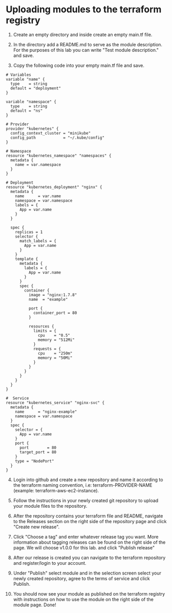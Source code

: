 # Uploading modules to the terraform registry

1. Create an empty directory and inside create an empty main.tf file.
   
2. In the directory add a README.md to serve as the module description. For the purposes of this lab you can write "Test module description." and save.

3. Copy the following code into your empty main.tf file and save.

```
# Variables
variable "name" {
  type    = string
  default = "deployment"
}

variable "namespace" {
  type    = string
  default = "ns"
}

# Provider
provider "kubernetes" {
  config_context_cluster = "minikube"
  config_path            = "~/.kube/config"
}

# Namespace
resource "kubernetes_namespace" "namespaces" {
  metadata {
    name = var.namespace
  }
}

# Deployment
resource "kubernetes_deployment" "nginx" {
  metadata {
    name      = var.name
    namespace = var.namespace
    labels = {
      App = var.name
    }
  }

  spec {
    replicas = 1
    selector {
      match_labels = {
        App = var.name
      }
    }
    template {
      metadata {
        labels = {
          App = var.name
        }
      }
      spec {
        container {
          image = "nginx:1.7.8"
          name  = "example"

          port {
            container_port = 80
          }

          resources {
            limits = {
              cpu    = "0.5"
              memory = "512Mi"
            }
            requests = {
              cpu    = "250m"
              memory = "50Mi"
            }
          }
        }
      }
    }
  }
}

#  Service
resource "kubernetes_service" "nginx-svc" {
  metadata {
    name      = "nginx-example"
    namespace = var.namespace
  }
  spec {
    selector = {
      App = var.name
    }
    port {
      port        = 80
      target_port = 80
    }
    type = "NodePort"
  }
}
```

4. Login into github and create a new repository and name it according to the terraform naming convention, i.e: terraform-PROVIDER-NAME 
   (example: terraform-aws-ec2-instance).

5. Follow the instructions in your newly created git repository to upload your module files to the repository.

6. After the repository contains your terraform file and README, navigate to the Releases section on the right side of the repository page and click "Create new release".

7. Click "Choose a tag" and enter whatever release tag you want. More information about tagging releases can be found on the right side of the page. We will choose v1.0.0 for this lab. and click "Publish release"

8. After our release is created you can navigate to the terraform repository and register/login to your account.

9. Under "Publish" select module and in the selection screen select your newly created repository, agree to the terms of service and click Publish.

10. You should now see your module as published on the terraform registry with instructions on how to use the module on the right side of the module page. Done!